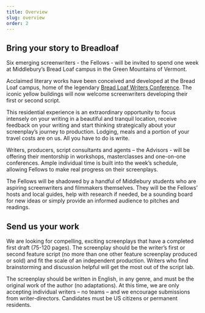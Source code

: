```yaml
---
title: Overview
slug: overview
order: 2
---
```


## Bring your story to Breadloaf

Six emerging screenwriters - the Fellows - will be invited to spend one week at Middlebury’s Bread Loaf campus in the Green Mountains of Vermont.

Acclaimed literary works have been conceived and developed at the Bread Loaf campus, home of the legendary [Bread Loaf Writers Conference](http://www.middlebury.edu/bread-loaf-conferences). The iconic yellow buildings will now welcome screenwriters developing their first or second script. 

This residential experience is an extraordinary opportunity to focus intensely on your writing in a beautiful and tranquil location, receive feedback on your writing and start thinking strategically about your screenplay’s journey to production. Lodging, meals and a portion of your travel costs are on us. All you have to do is write.

Writers, producers, script consultants and agents – the Advisors - will be offering their mentorship in workshops, masterclasses and one-on-one conferences. Ample individual time is built into the week’s schedule, allowing Fellows to make real progress on their screenplays. 

The Fellows will be shadowed by a handful of Middlebury students who are aspiring screenwriters and filmmakers themselves. They will be the Fellows’ hosts and local guides, help with research if needed, be a sounding board for new ideas or simply provide an informed audience to pitches and readings. 

## Send us your work

We are looking for compelling, exciting screenplays that have a completed first draft (75-120 pages). The screenplay should be the writer’s first or second feature script (no more than one other feature screenplay produced or sold) and fit the scale of an independent production. Writers who find brainstorming and discussion helpful will get the most out of the script lab.

The screenplay should be written in English, in any genre, and must be the original work of the author (no adaptations). At this time, we are only accepting individual writers – no teams – and we encourage submissions from writer-directors. Candidates must be US citizens or permanent residents. 
